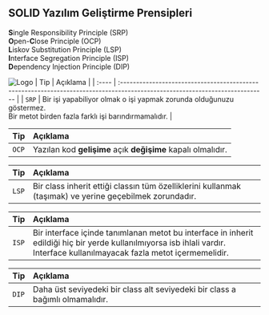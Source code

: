 ## SOLID Yazılım Geliştirme Prensipleri

**S**ingle Responsibility Principle (SRP)<br>
**O**pen-**C**lose Principle (OCP)<br>
**L**iskov Substitution Principle (LSP)<br>
**I**nterface Segregation Principle (ISP)<br>
**D**ependency Injection Principle (DIP)

![Logo](https://github.com/erdemgencoglu/DESIGN-PATTERNS/img/single-responsibility.png)
| Tip | Açıklama |
| :---- | :--------------------------------------------------------------------------------------------------------------------------- |
| `SRP` | Bir işi yapabiliyor olmak o işi yapmak zorunda olduğunuzu göstermez.<br>Bir metot birden fazla farklı işi barındırmamalıdır. |

| Tip   | Açıklama                                                     |
| :---- | :----------------------------------------------------------- |
| `OCP` | Yazılan kod **gelişime** açık **değişime** kapalı olmalıdır. |

| Tip   | Açıklama                                                                                                |
| :---- | :------------------------------------------------------------------------------------------------------ |
| `LSP` | Bir class inherit ettiği classın tüm özelliklerini kullanmak (taşımak) ve yerine geçebilmek zorundadır. |

| Tip   | Açıklama                                                                                                                                                                     |
| :---- | :--------------------------------------------------------------------------------------------------------------------------------------------------------------------------- |
| `ISP` | Bir interface içinde tanımlanan metot bu interface in inherit edildiği hiç bir yerde kullanılmıyorsa isb ihlali vardır. Interface kullanılmayacak fazla metot içermemelidir. |

| Tip   | Açıklama                                                                      |
| :---- | :---------------------------------------------------------------------------- |
| `DIP` | Daha üst seviyedeki bir class alt seviyedeki bir class a bağımlı olmamalıdır. |
